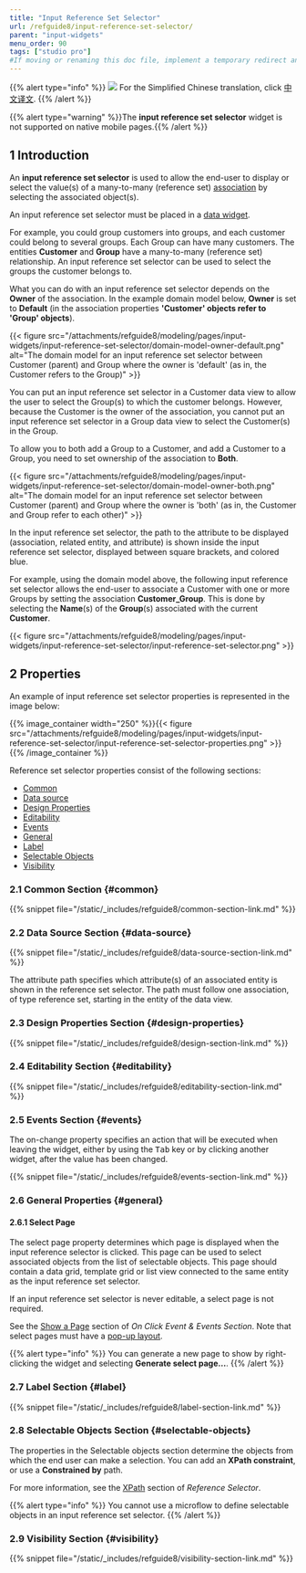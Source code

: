 ```yaml
---
title: "Input Reference Set Selector"
url: /refguide8/input-reference-set-selector/
parent: "input-widgets"
menu_order: 90
tags: ["studio pro"]
#If moving or renaming this doc file, implement a temporary redirect and let the respective team know they should update the URL in the product. See Mapping to Products for more details.
---
```


{{% alert type="info" %}}
<img src="attachments/chinese-translation/china.png" style="display: inline-block; margin: 0" /> For the Simplified Chinese translation, click [中文译文](https://cdn.mendix.tencent-cloud.com/documentation/refguide8/input-reference-set-selector.pdf).
{{% /alert %}}

{{% alert type="warning" %}}The **input reference set selector** widget is not supported on native mobile pages.{{% /alert %}}

## 1 Introduction

An **input reference set selector** is used to allow the end-user to display or select the value(s) of a many-to-many (reference set) [association](/refguide8/associations/) by selecting the associated object(s).

An input reference set selector must be placed in a [data widget](/refguide8/data-widgets/).

For example, you could group customers into groups, and each customer could belong to several groups. Each Group can have many customers. The entities **Customer** and **Group** have a many-to-many (reference set) relationship. An input reference set selector can be used to select the groups the customer belongs to.

What you can do with an input reference set selector depends on the **Owner** of the association. In the example domain model below, **Owner** is set to **Default** (in the association properties **'Customer' objects refer to 'Group' objects**).

{{< figure src="/attachments/refguide8/modeling/pages/input-widgets/input-reference-set-selector/domain-model-owner-default.png" alt="The domain model for an input reference set selector between Customer (parent) and Group where the owner is 'default' (as in, the Customer refers to the Group)" >}}

You can put an input reference set selector in a Customer data view to allow the user to select the Group(s) to which the customer belongs. However, because the Customer is the owner of the association, you cannot put an input reference set selector in a Group data view to select the Customer(s) in the Group.

To allow you to both add a Group to a Customer, and add a Customer to a Group, you need to set ownership of the association to **Both**.

{{< figure src="/attachments/refguide8/modeling/pages/input-widgets/input-reference-set-selector/domain-model-owner-both.png" alt="The domain model for an input reference set selector between Customer (parent) and Group where the owner is 'both' (as in, the Customer and Group refer to each other)" >}}

In the input reference set selector, the path to the attribute to be displayed (association, related entity, and attribute) is shown inside the input reference set selector, displayed between square brackets, and colored blue.

For example, using the domain model above, the following input reference set selector allows the end-user to associate a Customer with one or more Groups by setting the association **Customer_Group**. This is done by selecting the **Name**(s) of the **Group**(s) associated with the current **Customer**.

{{< figure src="/attachments/refguide8/modeling/pages/input-widgets/input-reference-set-selector/input-reference-set-selector.png" >}}

## 2 Properties

An example of input reference set selector properties is represented in the image below:

{{% image_container width="250" %}}{{< figure src="/attachments/refguide8/modeling/pages/input-widgets/input-reference-set-selector/input-reference-set-selector-properties.png" >}}
{{% /image_container %}}

Reference set selector properties consist of the following sections:

* [Common](#common)
* [Data source](#data-source)
* [Design Properties](#design-properties)
* [Editability](#editability)
* [Events](#events)
* [General](#general)
* [Label](#label)
* [Selectable Objects](#selectable-objects)
* [Visibility](#visibility)

### 2.1 Common Section {#common}

{{% snippet file="/static/_includes/refguide8/common-section-link.md" %}}

### 2.2 Data Source Section {#data-source}

{{% snippet file="/static/_includes/refguide8/data-source-section-link.md" %}}

The attribute path specifies which attribute(s) of an associated entity is shown in the reference set selector. The path must follow one association, of type reference set, starting in the entity of the data view.

### 2.3 Design Properties Section {#design-properties}

{{% snippet file="/static/_includes/refguide8/design-section-link.md" %}}

### 2.4 Editability Section {#editability}

{{% snippet file="/static/_includes/refguide8/editability-section-link.md" %}}

### 2.5 Events Section {#events}

The on-change property specifies an action that will be executed when leaving the widget, either by using the <kbd>Tab</kbd> key or by clicking another widget, after the value has been changed.

{{% snippet file="/static/_includes/refguide8/events-section-link.md" %}}

### 2.6 General Properties {#general}

#### 2.6.1 Select Page

The select page property determines which page is displayed when the input reference selector is clicked. This page can be used to select associated objects from the list of selectable objects. This page should contain a data grid, template grid or list view connected to the same entity as the input reference set selector.

If an input reference set selector is never editable, a select page is not required.

See the [Show a Page](/refguide8/on-click-event/#show-page) section of *On Click Event & Events Section*. Note that select pages must have a [pop-up layout](/refguide8/layout/#layout-type).

{{% alert type="info" %}}
You can generate a new page to show by right-clicking the widget and selecting **Generate select page…**.
{{% /alert %}}

### 2.7 Label Section {#label}

{{% snippet file="/static/_includes/refguide8/label-section-link.md" %}}

### 2.8 Selectable Objects Section {#selectable-objects}

The properties in the Selectable objects section determine the objects from which the end user can make a selection. You can add an **XPath constraint**, or use a **Constrained by** path.

For more information, see the [XPath](/refguide8/reference-selector/#xpath-constraints) section of *Reference Selector*.

{{% alert type="info" %}}
You cannot use a microflow to define selectable objects in an input reference set selector.
{{% /alert %}}

### 2.9 Visibility Section {#visibility}

{{% snippet file="/static/_includes/refguide8/visibility-section-link.md" %}}
